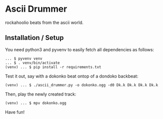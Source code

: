 Ascii Drummer
=============

rockahoolio beats from the ascii world.

Installation / Setup
--------------------

You need python3 and pyvenv to easily fetch all dependencies as follows:

```
... $ pyvenv venv
... $ . venv/bin/activate
(venv) ... $ pip install -r requirements.txt
```

Test it out, say with a dokonko beat ontop of a dondoko backbeat:

```(venv) ... $ ./ascii_drummer.py -o dokonko.ogg -d0 Dk.k Dk.k Dk.k Dk.k```

Then, play the newly created track:

```
(venv) ... $ mpv dokonko.ogg
```

Have fun!
